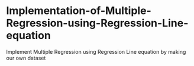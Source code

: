 # Implementation-of-Multiple-Regression-using-Regression-Line-equation
Implement Multiple Regression using Regression Line equation by making our own dataset
